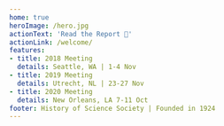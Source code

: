 ```yaml
---
home: true
heroImage: /hero.jpg
actionText: 'Read the Report 📝'
actionLink: /welcome/
features:
- title: 2018 Meeting
  details: Seattle, WA | 1-4 Nov
- title: 2019 Meeting
  details: Utrecht, NL | 23-27 Nov
- title: 2020 Meeting
  details: New Orleans, LA 7-11 Oct
footer: History of Science Society | Founded in 1924
---
```


